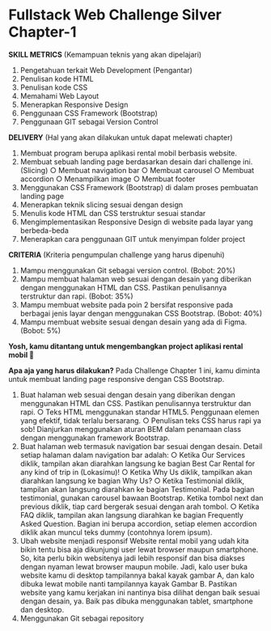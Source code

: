 # Fullstack Web Challenge Silver Chapter-1
**SKILL METRICS** (Kemampuan teknis yang akan dipelajari)
1. Pengetahuan terkait Web Development (Pengantar)
2. Penulisan kode HTML
3. Penulisan kode CSS
4. Memahami Web Layout
5. Menerapkan Responsive Design
6. Penggunaan CSS Framework (Bootstrap)
7. Penggunaan GIT sebagai Version Control

**DELIVERY** (Hal yang akan dilakukan untuk dapat melewati chapter)
1. Membuat program berupa aplikasi rental mobil berbasis website.
2. Membuat sebuah landing page berdasarkan desain dari challenge ini. (Slicing)
   ○ Membuat navigation bar
   ○ Membuat carousel
   ○ Membuat accordion
   ○ Menampilkan image
   ○ Membuat footer
4. Menggunakan CSS Framework (Bootstrap) di dalam proses pembuatan landing page
5. Menerapkan teknik slicing sesuai dengan design
6. Menulis kode HTML dan CSS terstruktur sesuai standar
7. Mengimplementasikan Responsive Design di website pada layar yang berbeda-beda
8. Menerapkan cara penggunaan GIT untuk menyimpan folder project

**CRITERIA** (Kriteria pengumpulan challenge yang harus dipenuhi)
1. Mampu menggunakan Git sebagai version control. (Bobot: 20%)
2. Mampu membuat halaman web sesuai dengan desain yang diberikan dengan menggunakan
HTML dan CSS. Pastikan penulisannya terstruktur dan rapi. (Bobot: 35%)
3. Mampu membuat website pada poin 2 bersifat responsive pada berbagai jenis layar dengan
menggunakan CSS Bootstrap. (Bobot: 40%)
4. Mampu membuat website sesuai dengan desain yang ada di Figma. (Bobot: 5%)

**Yosh, kamu ditantang untuk mengembangkan project aplikasi rental mobil 🚙**

**Apa aja yang harus dilakukan?**
Pada Challenge Chapter 1 ini, kamu diminta untuk membuat landing page responsive dengan CSS Bootstrap.

1. Buat halaman web sesuai dengan desain yang diberikan dengan menggunakan HTML dan CSS. Pastikan penulisannya terstruktur dan rapi.
   ○ Teks HTML menggunakan standar HTML5. Penggunaan elemen yang efektif, tidak terlalu bersarang.
   ○ Penulisan teks CSS harus rapi ya sob! Dianjurkan menggunakan aturan BEM dalam penamaan class dengan menggunakan framework Bootstrap.
2. Buat halaman web termasuk navigation bar sesuai dengan desain. Detail setiap halaman dalam navigation bar adalah:
   ○ Ketika Our Services diklik, tampilan akan diarahkan langsung ke bagian Best Car Rental for any kind of trip in (Lokasimu)!
   ○ Ketika Why Us diklik, tampilkan akan diarahkan langsung ke bagian Why Us?
   ○ Ketika Testimonial diklik, tampilan akan langsung diarahkan ke bagian Testimonial. Pada bagian testimonial, gunakan carousel bawaan Bootstrap. Ketika tombol next dan previous diklik, tiap card bergerak sesuai dengan arah tombol.
   ○ Ketika FAQ diklik, tampilan akan langsung diarahkan ke bagian Frequently Asked Question. Bagian ini berupa accordion, setiap elemen accordion diklik akan muncul teks dummy (contohnya lorem ipsum).
3. Ubah website menjadi responsif Website rental mobil yang udah kita bikin tentu bisa aja dikunjungi user lewat browser maupun smartphone. So, kita perlu bikin websitenya jadi lebih responsif dan bisa diakses dengan nyaman lewat browser maupun mobile. Jadi, kalo user buka website kamu di desktop tampilannya bakal kayak gambar A, dan kalo dibuka lewat mobile nanti tampilannya kayak
Gambar B. Pastikan website yang kamu kerjakan ini nantinya bisa dilihat dengan baik sesuai dengan desain, ya. Baik pas dibuka menggunakan tablet, smartphone dan desktop.
4. Menggunakan Git sebagai repository

